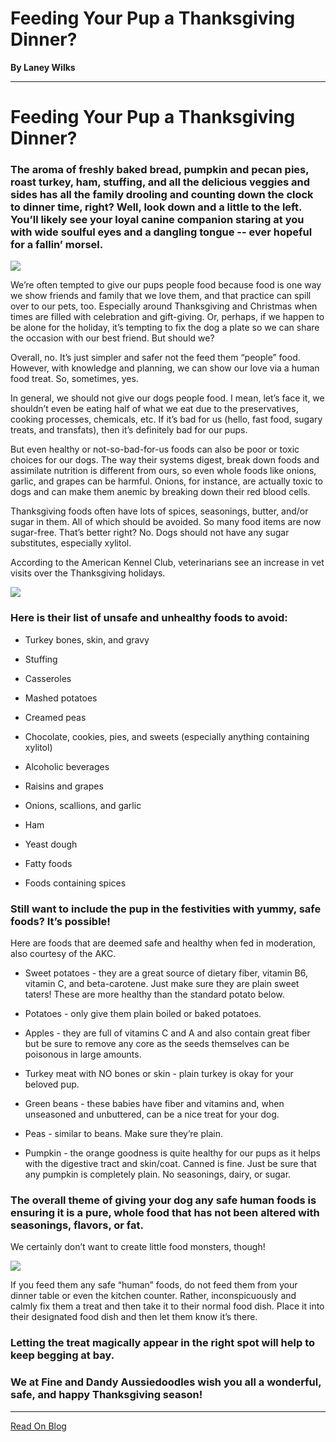 # Feeding Your Pup a Thanksgiving Dinner?

**By Laney Wilks**

---

# Feeding Your Pup a Thanksgiving Dinner?

### The aroma of freshly baked bread, pumpkin and pecan pies, roast turkey, ham, stuffing, and all the delicious veggies and sides has all the family drooling and counting down the clock to dinner time, right? Well, look down and a little to the left. You’ll likely see your loyal canine companion staring at you with wide soulful eyes and a dangling tongue -- ever hopeful for a fallin’ morsel.

![](https://static.wixstatic.com/media/5642d8_0f164f4f40ab427197218b64b09316ae~mv2.jpeg/v1/fill/w_1480,h_880,al_c,q_85,usm_0.66_1.00_0.01,enc_auto/5642d8_0f164f4f40ab427197218b64b09316ae~mv2.jpeg)

We’re often tempted to give our pups people food because food is one way we show friends and family that we love them, and that practice can spill over to our pets, too. Especially around Thanksgiving and Christmas when times are filled with celebration and gift-giving. Or, perhaps, if we happen to be alone for the holiday, it’s tempting to fix the dog a plate so we can share the occasion with our best friend. But should we?

  

Overall, no. It’s just simpler and safer not the feed them “people” food. However, with knowledge and planning, we can show our love via a human food treat. So, sometimes, yes.

  

In general, we should not give our dogs people food. I mean, let’s face it, we shouldn’t even be eating half of what we eat due to the preservatives, cooking processes, chemicals, etc. If it’s bad for us (hello, fast food, sugary treats, and transfats), then it’s definitely bad for our pups.

  

But even healthy or not-so-bad-for-us foods can also be poor or toxic choices for our dogs. The way their systems digest, break down foods and assimilate nutrition is different from ours, so even whole foods like onions, garlic, and grapes can be harmful. Onions, for instance, are actually toxic to dogs and can make them anemic by breaking down their red blood cells.

  

Thanksgiving foods often have lots of spices, seasonings, butter, and/or sugar in them. All of which should be avoided. So many food items are now sugar-free. That’s better right? No. Dogs should not have any sugar substitutes, especially xylitol.

  

According to the American Kennel Club, veterinarians see an increase in vet visits over the Thanksgiving holidays.

![](https://static.wixstatic.com/media/4917f1_eeaf903ad89c4d078db9d2f09e39cbf5~mv2.jpg/v1/fill/w_674,h_742,al_c,q_85,usm_0.66_1.00_0.01,enc_auto/4917f1_eeaf903ad89c4d078db9d2f09e39cbf5~mv2.jpg)

### Here is their list of unsafe and unhealthy foods to avoid:

  

-   Turkey bones, skin, and gravy
    
-   Stuffing
    
-   Casseroles
    
-   Mashed potatoes
    
-   Creamed peas
    
-   Chocolate, cookies, pies, and sweets (especially anything containing xylitol)
    
-   Alcoholic beverages
    
-   Raisins and grapes
    
-   Onions, scallions, and garlic
    
-   Ham
    
-   Yeast dough
    
-   Fatty foods
    
-   Foods containing spices
    

### Still want to include the pup in the festivities with yummy, safe foods? It’s possible!

  

Here are foods that are deemed safe and healthy when fed in moderation, also courtesy of the AKC.

  

-   Sweet potatoes - they are a great source of dietary fiber, vitamin B6, vitamin C, and beta-carotene. Just make sure they are plain sweet taters! These are more healthy than the standard potato below.
    
-   Potatoes - only give them plain boiled or baked potatoes.
    
-   Apples - they are full of vitamins C and A and also contain great fiber but be sure to remove any core as the seeds themselves can be poisonous in large amounts.
    
-   Turkey meat with NO bones or skin - plain turkey is okay for your beloved pup.
    
-   Green beans - these babies have fiber and vitamins and, when unseasoned and unbuttered, can be a nice treat for your dog.
    
-   Peas - similar to beans. Make sure they’re plain.
    
-   Pumpkin - the orange goodness is quite healthy for our pups as it helps with the digestive tract and skin/coat. Canned is fine. Just be sure that any pumpkin is completely plain. No seasonings, dairy, or sugar.
    

  

### The overall theme of giving your dog any safe human foods is ensuring it is a pure, whole food that has not been altered with seasonings, flavors, or fat.

  

We certainly don’t want to create little food monsters, though!

  

  

![](https://static.wixstatic.com/media/5642d8_1cdba3aaa8404b6ca4e4ad17235d8bb5~mv2.png/v1/fill/w_730,h_902,al_c,q_90,usm_0.66_1.00_0.01,enc_auto/5642d8_1cdba3aaa8404b6ca4e4ad17235d8bb5~mv2.png)

If you feed them any safe “human” foods, do not feed them from your dinner table or even the kitchen counter. Rather, inconspicuously and calmly fix them a treat and then take it to their normal food dish. Place it into their designated food dish and then let them know it’s there.

  

### Letting the treat magically appear in the right spot will help to keep begging at bay.

###   

### We at Fine and Dandy Aussiedoodles wish you all a wonderful, safe, and happy Thanksgiving season!

---

[Read On Blog](https://www.fineanddandyaussiedoodles.com/post/feeding-your-pup-a-thanksgiving-dinner)